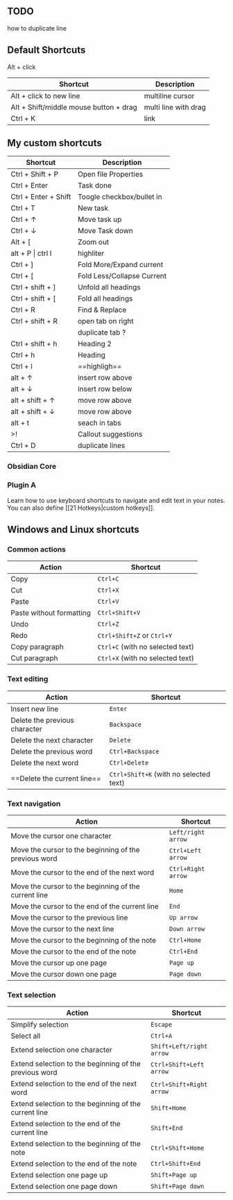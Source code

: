 ## TODO
how to duplicate line

## Default Shortcuts
Alt + click

| Shortcut                               | Description          |
| -------------------------------------- | -------------------- |
| Alt + click to new line                | multiline cursor     |
| Alt + Shift/middle mouse button + drag | multi line with drag |
| Ctrl + K                               | link                 |


## My custom shortcuts
| Shortcut             | Description                |
| -------------------- | -------------------------- |
| Ctrl + Shift + P     | Open file Properties       |
| Ctrl + Enter         | Task done                  |
| Ctrl + Enter + Shift | Toogle checkbox/bullet in  |
| Ctrl + T             | New task                   |
| Ctrl + ↑             | Move task up               |
| Ctrl + ↓             | Move Task down             |
| Alt + \[             | Zoom out                   |
| alt + P \| ctrl l    | highliter                  |
| Ctrl + ]             | Fold More/Expand current   |
| Ctrl + [             | Fold Less/Collapse Current |
| Ctrl + shift +  ]    | Unfold all headings        |
| Ctrl + shift +  [    | Fold all headings          |
| Ctrl + R             | Find & Replace             |
| Ctrl + shift + R     | open tab on right          |
|                      | duplicate tab ?            |
| Ctrl + shift + h     | Heading 2                  |
| Ctrl + h             | Heading                    |
| Ctrl + l             | ==highligh==               |
| alt + ↑              | insert row above           |
| alt + ↓              | insert row below           |
| alt + shift + ↑      | move row above             |
| alt + shift + ↓      | move row above             |
| alt + t              | seach in tabs              |
| >!                   | Callout suggestions        |
| Ctrl + D             | duplicate lines            |



### Obsidian Core
### Plugin A

Learn how to use keyboard shortcuts to navigate and edit text in your notes. You can also define [[21 Hotkeys|custom hotkeys]].

## Windows and Linux shortcuts

### Common actions

| Action | Shortcut |
|-|-|
| Copy | `Ctrl+C` |
| Cut | `Ctrl+X` |
| Paste | `Ctrl+V` |
| Paste without formatting | `Ctrl+Shift+V` |
| Undo | `Ctrl+Z` |
| Redo | `Ctrl+Shift+Z` or `Ctrl+Y` |
| Copy paragraph | `Ctrl+C` (with no selected text) |
| Cut paragraph | `Ctrl+X` (with no selected text) |

### Text editing

| Action                        | Shortcut                               |
| ----------------------------- | -------------------------------------- |
| Insert new line               | `Enter`                                |
| Delete the previous character | `Backspace`                            |
| Delete the next character     | `Delete`                               |
| Delete the previous word      | `Ctrl+Backspace`                       |
| Delete the next word          | `Ctrl+Delete`                          |
| ==Delete the current line==   | `Ctrl+Shift+K` (with no selected text) |

### Text navigation

| Action | Shortcut |
|-|-|
| Move the cursor one character | `Left/right arrow` |
| Move the cursor to the beginning of the previous word | `Ctrl+Left arrow` |
| Move the cursor to the end of the next word | `Ctrl+Right arrow` |
| Move the cursor to the beginning of the current line | `Home` |
| Move the cursor to the end of the current line | `End` |
| Move the cursor to the previous line | `Up arrow` |
| Move the cursor to the next line | `Down arrow` |
| Move the cursor to the beginning of the note | `Ctrl+Home` |
| Move the cursor to the end of the note | `Ctrl+End` |
| Move the cursor up one page | `Page up` |
| Move the cursor down one page | `Page down` |

### Text selection

| Action | Shortcut |
|-|-|
| Simplify selection | `Escape` |
| Select all | `Ctrl+A` |
| Extend selection one character | `Shift+Left/right arrow` |
| Extend selection to the beginning of the previous word | `Ctrl+Shift+Left arrow` |
| Extend selection to the end of the next word | `Ctrl+Shift+Right arrow` |
| Extend selection to the beginning of the current line | `Shift+Home` |
| Extend selection to the end of the current line | `Shift+End` |
| Extend selection to the beginning of the note | `Ctrl+Shift+Home` |
| Extend selection to the end of the note | `Ctrl+Shift+End` |
| Extend selection one page up | `Shift+Page up` |
| Extend selection one page down | `Shift+Page down` |

